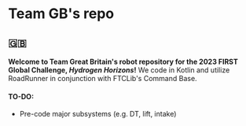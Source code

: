 # Team GB's repo
  
## 🇬🇧
  
**Welcome to Team Great Britain's robot repository for the 2023 FIRST Global Challenge, *Hydrogen Horizons*!** We code in Kotlin and utilize RoadRunner in conjunction with FTCLib's Command Base.  
#### TO-DO:
* Pre-code major subsystems (e.g. DT, lift, intake)
